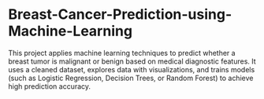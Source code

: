 # Breast-Cancer-Prediction-using-Machine-Learning
This project applies machine learning techniques to predict whether a breast tumor is malignant or benign based on medical diagnostic features. It uses a cleaned dataset, explores data with visualizations, and trains models (such as Logistic Regression, Decision Trees, or Random Forest) to achieve high prediction accuracy.
